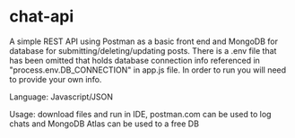# chat-api

A simple REST API using Postman as a basic front end and MongoDB for database for submitting/deleting/updating posts. There is a .env file that has been omitted that holds database connection info referenced in "process.env.DB_CONNECTION" in app.js file. In order to run you will need to provide your own info.

Language: Javascript/JSON

Usage: download files and run in IDE, postman.com can be used to log chats and MongoDB Atlas can be used to a free DB
